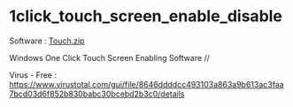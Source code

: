 # 1click_touch_screen_enable_disable

Software : [Touch.zip](https://github.com/TheCracker007/1click_touch_screen_enable_disable/files/12354883/Touch.zip)

Windows One Click Touch Screen Enabling Software //


Virus - Free : https://www.virustotal.com/gui/file/8646ddddcc493103a863a9b613ac3faa7bcd03d6f852b830babc30bcebd2b3c0/details
